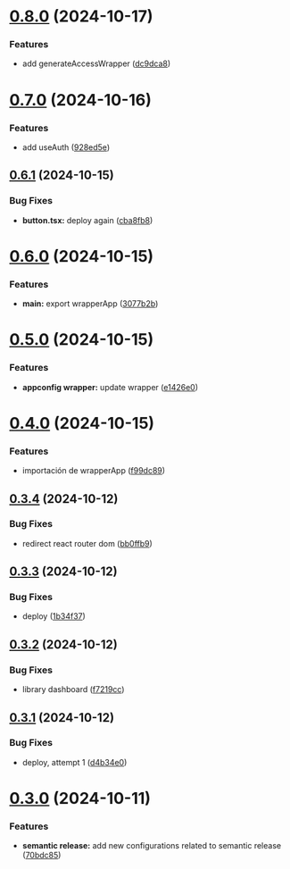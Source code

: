 # [0.8.0](https://github.com/RKamey/vuamm-components/compare/v0.7.0...v0.8.0) (2024-10-17)


### Features

* add generateAccessWrapper ([dc9dca8](https://github.com/RKamey/vuamm-components/commit/dc9dca80e7dfe0de8bf90aac50922b4e0dae37ed))

# [0.7.0](https://github.com/RKamey/vuamm-components/compare/v0.6.1...v0.7.0) (2024-10-16)


### Features

* add useAuth ([928ed5e](https://github.com/RKamey/vuamm-components/commit/928ed5e38b117cd7eed7ad05bacdf4b82d2e9c10))

## [0.6.1](https://github.com/RKamey/vuamm-components/compare/v0.6.0...v0.6.1) (2024-10-15)


### Bug Fixes

* **button.tsx:** deploy again ([cba8fb8](https://github.com/RKamey/vuamm-components/commit/cba8fb8248dd9ef9143f0bb24d64ee1f143c419f))

# [0.6.0](https://github.com/RKamey/vuamm-components/compare/v0.5.0...v0.6.0) (2024-10-15)


### Features

* **main:** export wrapperApp ([3077b2b](https://github.com/RKamey/vuamm-components/commit/3077b2b29c8ae58eaac3090ec32dd2009e55bc5b))

# [0.5.0](https://github.com/RKamey/vuamm-components/compare/v0.4.0...v0.5.0) (2024-10-15)


### Features

* **appconfig wrapper:** update wrapper ([e1426e0](https://github.com/RKamey/vuamm-components/commit/e1426e07f0ff9164e49a9b302e745447e209edf8))

# [0.4.0](https://github.com/RKamey/vuamm-components/compare/v0.3.4...v0.4.0) (2024-10-15)


### Features

* importación de wrapperApp ([f99dc89](https://github.com/RKamey/vuamm-components/commit/f99dc894e4900e4b579f6490c72533bb30ff7ea7))

## [0.3.4](https://github.com/RKamey/vuamm-components/compare/v0.3.3...v0.3.4) (2024-10-12)


### Bug Fixes

* redirect react router dom ([bb0ffb9](https://github.com/RKamey/vuamm-components/commit/bb0ffb9839060bed86ddcaffc831a4253e864d0b))

## [0.3.3](https://github.com/RKamey/vuamm-components/compare/v0.3.2...v0.3.3) (2024-10-12)


### Bug Fixes

* deploy ([1b34f37](https://github.com/RKamey/vuamm-components/commit/1b34f3735ad2543a51005783d85ebfa863e32c80))

## [0.3.2](https://github.com/RKamey/vuamm-components/compare/v0.3.1...v0.3.2) (2024-10-12)


### Bug Fixes

* library dashboard ([f7219cc](https://github.com/RKamey/vuamm-components/commit/f7219cc730a77ec6b2a1c568cf847f8da8fb74bf))

## [0.3.1](https://github.com/RKamey/vuamm-components/compare/v0.3.0...v0.3.1) (2024-10-12)


### Bug Fixes

* deploy, attempt 1 ([d4b34e0](https://github.com/RKamey/vuamm-components/commit/d4b34e09463fdf4f8ae9c28062269ac97c1ddd0e))

# [0.3.0](https://github.com/RKamey/vuamm-components/compare/v0.2.0...v0.3.0) (2024-10-11)


### Features

* **semantic release:** add new configurations related to semantic release ([70bdc85](https://github.com/RKamey/vuamm-components/commit/70bdc852974bd53383592db0526f2b41c7bb826b))
